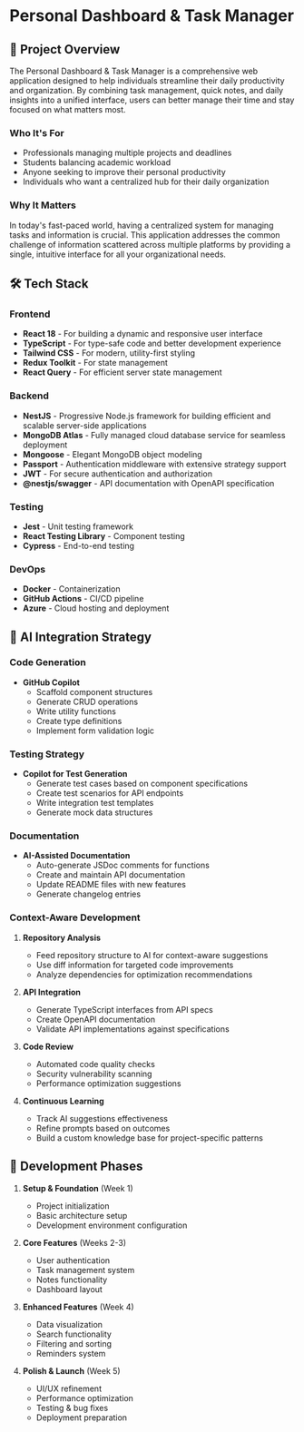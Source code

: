 # Personal Dashboard & Task Manager

## 🔖 Project Overview

The Personal Dashboard & Task Manager is a comprehensive web application designed to help individuals streamline their daily productivity and organization. By combining task management, quick notes, and daily insights into a unified interface, users can better manage their time and stay focused on what matters most.

### Who It's For
- Professionals managing multiple projects and deadlines
- Students balancing academic workload
- Anyone seeking to improve their personal productivity
- Individuals who want a centralized hub for their daily organization

### Why It Matters
In today's fast-paced world, having a centralized system for managing tasks and information is crucial. This application addresses the common challenge of information scattered across multiple platforms by providing a single, intuitive interface for all your organizational needs.

## 🛠️ Tech Stack

### Frontend
- **React 18** - For building a dynamic and responsive user interface
- **TypeScript** - For type-safe code and better development experience
- **Tailwind CSS** - For modern, utility-first styling
- **Redux Toolkit** - For state management
- **React Query** - For efficient server state management

### Backend
- **NestJS** - Progressive Node.js framework for building efficient and scalable server-side applications
- **MongoDB Atlas** - Fully managed cloud database service for seamless deployment
- **Mongoose** - Elegant MongoDB object modeling
- **Passport** - Authentication middleware with extensive strategy support
- **JWT** - For secure authentication and authorization
- **@nestjs/swagger** - API documentation with OpenAPI specification

### Testing
- **Jest** - Unit testing framework
- **React Testing Library** - Component testing
- **Cypress** - End-to-end testing

### DevOps
- **Docker** - Containerization
- **GitHub Actions** - CI/CD pipeline
- **Azure** - Cloud hosting and deployment

## 🧠 AI Integration Strategy

### Code Generation
- **GitHub Copilot**
  - Scaffold component structures
  - Generate CRUD operations
  - Write utility functions
  - Create type definitions
  - Implement form validation logic

### Testing Strategy
- **Copilot for Test Generation**
  - Generate test cases based on component specifications
  - Create test scenarios for API endpoints
  - Write integration test templates
  - Generate mock data structures

### Documentation
- **AI-Assisted Documentation**
  - Auto-generate JSDoc comments for functions
  - Create and maintain API documentation
  - Update README files with new features
  - Generate changelog entries

### Context-Aware Development
1. **Repository Analysis**
   - Feed repository structure to AI for context-aware suggestions
   - Use diff information for targeted code improvements
   - Analyze dependencies for optimization recommendations

2. **API Integration**
   - Generate TypeScript interfaces from API specs
   - Create OpenAPI documentation
   - Validate API implementations against specifications

3. **Code Review**
   - Automated code quality checks
   - Security vulnerability scanning
   - Performance optimization suggestions

4. **Continuous Learning**
   - Track AI suggestions effectiveness
   - Refine prompts based on outcomes
   - Build a custom knowledge base for project-specific patterns

## 🚀 Development Phases

1. **Setup & Foundation** (Week 1)
   - Project initialization
   - Basic architecture setup
   - Development environment configuration

2. **Core Features** (Weeks 2-3)
   - User authentication
   - Task management system
   - Notes functionality
   - Dashboard layout

3. **Enhanced Features** (Week 4)
   - Data visualization
   - Search functionality
   - Filtering and sorting
   - Reminders system

4. **Polish & Launch** (Week 5)
   - UI/UX refinement
   - Performance optimization
   - Testing & bug fixes
   - Deployment preparation